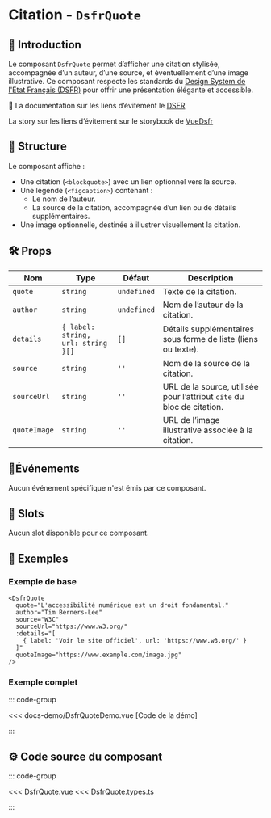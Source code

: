 # Citation - `DsfrQuote`

## 🌟 Introduction

Le composant `DsfrQuote` permet d’afficher une citation stylisée, accompagnée d’un auteur, d’une source, et éventuellement d’une image illustrative. Ce composant respecte les standards du [Design System de l'État Français (DSFR)](https://www.systeme-de-design.gouv.fr/) pour offrir une présentation élégante et accessible.

🏅 La documentation sur les liens d’évitement le [DSFR](https://www.systeme-de-design.gouv.fr/version-courante/fr/composants/citation)

<VIcon name="vi-file-type-storybook" /> La story sur les liens d’évitement sur le storybook de [VueDsfr](https://storybook.vue-ds.fr/?path=/docs/composants-dsfrquote--docs)

## 📐 Structure

Le composant affiche :

- Une citation (`<blockquote>`) avec un lien optionnel vers la source.
- Une légende (`<figcaption>`) contenant :
  - Le nom de l’auteur.
  - La source de la citation, accompagnée d’un lien ou de détails supplémentaires.
- Une image optionnelle, destinée à illustrer visuellement la citation.

## 🛠️ Props

| Nom          | Type                              | Défaut       | Description                                                                 |
|--------------|-----------------------------------|--------------|-----------------------------------------------------------------------------|
| `quote`      | `string`                          | `undefined`  | Texte de la citation.                                                      |
| `author`     | `string`                          | `undefined`  | Nom de l’auteur de la citation.                                            |
| `details`    | `{ label: string, url: string }[]`| `[]`         | Détails supplémentaires sous forme de liste (liens ou texte).              |
| `source`     | `string`                          | `''`         | Nom de la source de la citation.                                           |
| `sourceUrl`  | `string`                          | `''`         | URL de la source, utilisée pour l’attribut `cite` du bloc de citation.     |
| `quoteImage` | `string`                          | `''`         | URL de l’image illustrative associée à la citation.                        |

## 📡Événements

Aucun événement spécifique n'est émis par ce composant.

## 🧩 Slots

Aucun slot disponible pour ce composant.

## 📝 Exemples

### Exemple de base

```vue
<DsfrQuote
  quote="L'accessibilité numérique est un droit fondamental."
  author="Tim Berners-Lee"
  source="W3C"
  sourceUrl="https://www.w3.org/"
  :details="[
    { label: 'Voir le site officiel', url: 'https://www.w3.org/' }
  ]"
  quoteImage="https://www.example.com/image.jpg"
/>
```

### Exemple complet

::: code-group

<Story data-title="Démo" min-h="120px">
  <DsfrQuoteDemo />
</Story>

<<< docs-demo/DsfrQuoteDemo.vue [Code de la démo]

:::

## ⚙️ Code source du composant

::: code-group

<<< DsfrQuote.vue
<<< DsfrQuote.types.ts

:::

<script setup lang="ts">
import DsfrQuoteDemo from './docs-demo/DsfrQuoteDemo.vue'
</script>
